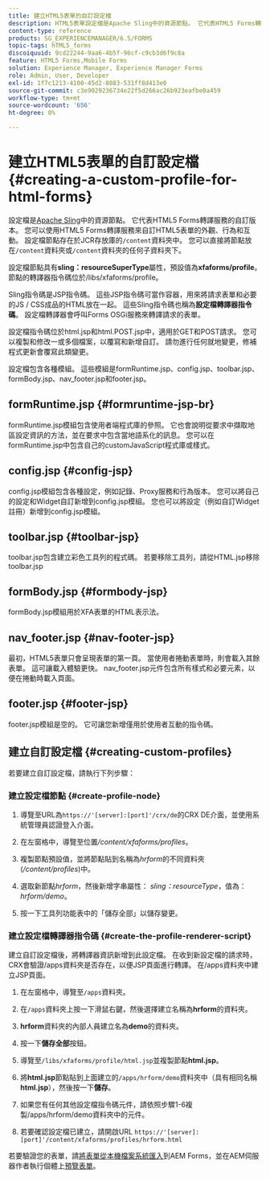 ```yaml
---
title: 建立HTML5表單的自訂設定檔
description: HTML5表單設定檔是Apache Sling中的資源節點。 它代表HTML5 Forms轉譯服務的自訂版本。
content-type: reference
products: SG_EXPERIENCEMANAGER/6.5/FORMS
topic-tags: hTML5_forms
discoiquuid: 9cd22244-9aa6-4b5f-96cf-c9cb3d6f9c8a
feature: HTML5 Forms,Mobile Forms
solution: Experience Manager, Experience Manager Forms
role: Admin, User, Developer
exl-id: 1f7c1213-4100-45d2-8083-531ff8d413e0
source-git-commit: c3e9029236734e22f5d266ac26b923eafbe0a459
workflow-type: tm+mt
source-wordcount: '656'
ht-degree: 0%

---
```


# 建立HTML5表單的自訂設定檔 {#creating-a-custom-profile-for-html-forms}

設定檔是[Apache Sling](https://sling.apache.org/)中的資源節點。 它代表HTML5 Forms轉譯服務的自訂版本。 您可以使用HTML5 Forms轉譯服務來自訂HTML5表單的外觀、行為和互動。 設定檔節點存在於JCR存放庫的`/content`資料夾中。 您可以直接將節點放在`/content`資料夾或`/content`資料夾的任何子資料夾下。

設定檔節點具有&#x200B;**sling：resourceSuperType**&#x200B;屬性，預設值為&#x200B;**xfaforms/profile**。 節點的轉譯器指令碼位於/libs/xfaforms/profile。

Sling指令碼是JSP指令碼。 這些JSP指令碼可當作容器，用來將請求表單和必要的JS / CSS成品的HTML放在一起。 這些Sling指令碼也稱為&#x200B;**設定檔轉譯器指令碼**。 設定檔轉譯器會呼叫Forms OSGi服務來轉譯請求的表單。

設定檔指令碼位於html.jsp和html.POST.jsp中，適用於GET和POST請求。 您可以複製和修改一或多個檔案，以覆寫和新增自訂。 請勿進行任何就地變更，修補程式更新會覆寫此類變更。

設定檔包含各種模組。 這些模組是formRuntime.jsp、config.jsp、toolbar.jsp、formBody.jsp、nav_footer.jsp和footer.jsp。

## formRuntime.jsp {#formruntime-jsp-br}

formRuntime.jsp模組包含使用者端程式庫的參照。 它也會說明從要求中擷取地區設定資訊的方法，並在要求中包含當地語系化的訊息。 您可以在formRuntime.jsp中包含自己的customJavaScript程式庫或樣式。

## config.jsp {#config-jsp}

config.jsp模組包含各種設定，例如記錄、Proxy服務和行為版本。 您可以將自己的設定和Widget自訂新增到config.jsp模組。 您也可以將設定（例如自訂Widget註冊）新增到config.jsp模組。

## toolbar.jsp {#toolbar-jsp}

toolbar.jsp包含建立彩色工具列的程式碼。 若要移除工具列，請從HTML.jsp移除toolbar.jsp

## formBody.jsp {#formbody-jsp}

formBody.jsp模組用於XFA表單的HTML表示法。

## nav_footer.jsp {#nav-footer-jsp}

最初，HTML5表單只會呈現表單的第一頁。 當使用者捲動表單時，則會載入其餘表單。 這可讓載入體驗更快。 nav_footer.jsp元件包含所有樣式和必要元素，以便在捲動時載入頁面。

## footer.jsp {#footer-jsp}

footer.jsp模組是空的。 它可讓您新增僅用於使用者互動的指令碼。

## 建立自訂設定檔 {#creating-custom-profiles}

若要建立自訂設定檔，請執行下列步驟：

### 建立設定檔節點 {#create-profile-node}

1. 導覽至URL為`https://'[server]:[port]'/crx/de`的CRX DE介面，並使用系統管理員認證登入介面。

1. 在左窗格中，導覽至位置&#x200B;*/content/xfaforms/profiles*。

1. 複製節點預設值，並將節點貼到名稱為&#x200B;*hrform*&#x200B;的不同資料夾(*/content/profiles*)中。

1. 選取新節點&#x200B;*hrform*，然後新增字串屬性： *sling：resourceType*，值為： *hrform/demo*。

1. 按一下工具列功能表中的「儲存全部」以儲存變更。

### 建立設定檔轉譯器指令碼 {#create-the-profile-renderer-script}

建立自訂設定檔後，將轉譯器資訊新增到此設定檔。 在收到新設定檔的請求時，CRX會驗證/apps資料夾是否存在，以便JSP頁面進行轉譯。 在/apps資料夾中建立JSP頁面。

1. 在左窗格中，導覽至`/apps`資料夾。
1. 在`/apps`資料夾上按一下滑鼠右鍵，然後選擇建立名稱為&#x200B;**hrform**&#x200B;的資料夾。
1. **hrform**&#x200B;資料夾的內部人員建立名為&#x200B;**demo**&#x200B;的資料夾。
1. 按一下&#x200B;**儲存全部**&#x200B;按鈕。
1. 導覽至`/libs/xfaforms/profile/html.jsp`並複製節點&#x200B;**html.jsp**。
1. 將&#x200B;**html.jsp**&#x200B;節點貼到上面建立的`/apps/hrform/demo`資料夾中（具有相同名稱&#x200B;**html.jsp**），然後按一下&#x200B;**儲存**。
1. 如果您有任何其他設定檔指令碼元件，請依照步驟1-6複製/apps/hrform/demo資料夾中的元件。

1. 若要確認設定檔已建立，請開啟URL `https://'[server]:[port]'/content/xfaforms/profiles/hrform.html`

若要驗證您的表單，請[將表單從本機檔案系統匯入](/help/forms/using/get-xdp-pdf-documents-aem.md)到AEM Forms，並在AEM伺服器作者執行個體上[預覽表單](/help/forms/using/previewing-forms.md)。

